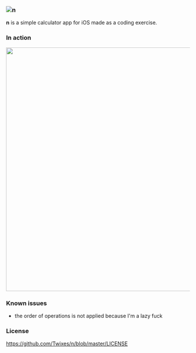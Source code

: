 ### ![n](https://twixes.com/n/icon.png)
**n** is a simple calculator app for iOS made as a coding exercise.

### In action
<img src="https://twixes.com/n/screen.png" height="667">

### Known issues
* the order of operations is not applied because I'm a lazy fuck

### License
https://github.com/Twixes/n/blob/master/LICENSE
